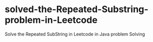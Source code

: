 # solved-the-Repeated-Substring-problem-in-Leetcode
Solve the Repeated SubString in Leetcode in Java problem Solving 
